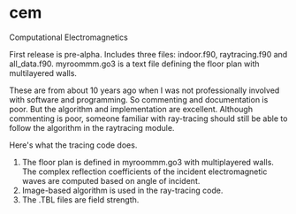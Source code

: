 # cem
Computational Electromagnetics

First release is pre-alpha. Includes three files: indoor.f90, raytracing.f90 and all_data.f90. myroommm.go3 is a text file defining the floor plan with multilayered walls.

These are from about 10 years ago when I was not professionally involved with software and programming. So commenting and documentation is poor. But the algorithm and implementation are excellent. Although commenting is poor, someone familiar with ray-tracing should still be able to follow the algorithm in the raytracing module.

Here's what the tracing code does.
1) The floor plan is defined in myroommm.go3 with multiplayered walls. The complex reflection coefficients of the incident electromagnetic waves are computed based on angle of incident.
2) Image-based algorithm is used in the ray-tracing code.
3) The .TBL files are field strength.
